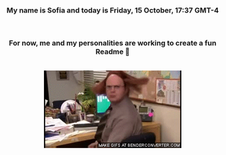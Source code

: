 


<div align="center">
<h3 >My name is Sofia and today is Friday, 15 October, 17:37 GMT-4</h3><br>
<h3 >For now, me and my personalities are working to create a fun Readme 👋
</h3><br>
<img src='img/dwight.gif' alt='working...'/>
</div>
